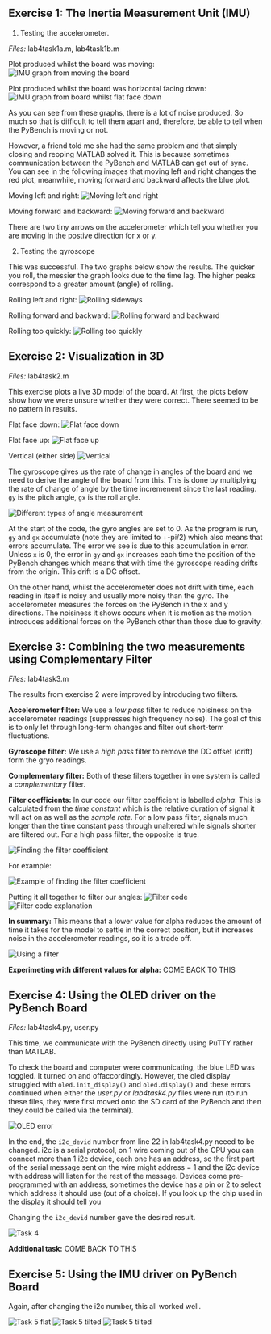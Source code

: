 ## Exercise 1:  The Inertia Measurement Unit (IMU)

1. Testing the accelerometer.

*Files:*  lab4task1a.m, lab4task1b.m <br />

Plot produced whilst the board was moving: 
<img src="task1a-attempt1-moving.png" alt="IMU graph from moving the board"/> 
<br />

Plot produced whilst the board was horizontal facing down: 
<img src="task1a-PyBoard-flat-face-down.png" alt="IMU graph from board whilst flat face down"/> 
<br />

As you can see from these graphs, there is a lot of noise produced. So much so that is difficult to tell them apart and, therefore,  be able to tell when the PyBench is moving or not. <br />

However, a friend told me she had the same problem and that simply closing and reoping MATLAB solved it. This is because sometimes communication between the PyBench and MATLAB can get out of sync. You can see in the following images that moving left and right changes the red plot, meanwhile, moving forward and backward affects the blue plot. <br />

Moving left and right:
<img src="moving-left-and-right.jpg" alt="Moving left and right"/> <br />

Moving forward and backward:
<img src="moving-forward-and-backwards.jpg" alt="Moving forward and backward"/> <br />

There are two tiny arrows on the accelerometer which tell you whether you are moving in the postive direction for x or y. 

2. Testing the gyroscope

This was successful. The two graphs below show the results. The quicker you roll, the messier the graph looks due to the time lag. The higher peaks correspond to a greater amount (angle) of rolling. <br />

Rolling left and right:
<img src="rolling-sideways.jpg" alt="Rolling sideways"/> <br />

Rolling forward and backward:
<img src="rolling-forward.jpg" alt="Rolling forward and backward"/> <br />

Rolling too quickly:
<img src="rolling-too-quickly.jpg" alt="Rolling too quickly"/> <br />

## Exercise 2:  Visualization in 3D

*Files:*  lab4task2.m <br />

This exercise plots a live 3D model of the board. At first, the plots below show how we were unsure whether they were correct. There seemed to be no pattern in results.

Flat face down:
<img src="task2-pybench-flat-face-down.jpg" alt="Flat face down"/> <br />

Flat face up:
<img src="task2-pybench-flat-face-up.jpg" alt="Flat face up"/> <br />

Vertical (either side)
<img src="task2-vertical.jpg" alt="Vertical"/> <br />


The gyroscope gives us the rate of change in angles of the board and we need to derive the angle of the board from this. This is done by multiplying the rate of change of angle by the time incremenent since the last reading. ```gy``` is the pitch angle, ```gx``` is the roll angle. <br />

<img src="pitch-roll-yaw.png" alt="Different types of angle measurement"/> <br />

At the start of the code, the gyro angles are set to 0. As the program is run, ```gy``` and ```gx``` accumulate (note they are limited to +-pi/2) which also means that errors accumulate. The error we see is due to this accumulation in error. Unless ```x``` is 0, the error in ```gy``` and ```gx``` increases each time the position of the PyBench changes which means that with time the gyroscope reading drifts from the origin. This drift is a DC offset. <br />

On the other hand, whilst the accelerometer does not drift with time, each reading in itself is noisy and usually more noisy than the gyro. The accelerometer measures the forces on the PyBench in the x and y directions. The noisiness it shows occurs when it is motion as the motion introduces additional forces on the PyBench other than those due to gravity.


## Exercise 3: Combining the two measurements using Complementary Filter

*Files:*  lab4task3.m <br />

The results from exercise 2 were improved by introducing two filters. <br />

**Accelerometer filter:** We use a _low pass_ filter to reduce noisiness on the accelerometer readings (suppresses high frequency noise). The goal of this is to only let through long-term changes and filter out short-term fluctuations. <br />

**Gyroscope filter:** We use a _high pass_ filter to remove the DC offset (drift) form the gryo readings. <br />

**Complementary filter:** Both of these filters together in one system is called a _complementary_ filter. <br />

**Filter coefficients:** In our code our filter coefficient is labelled _alpha_. This is calculated from the _time constant_ which is the relative duration of signal it will act on as well as the _sample rate_. For a low pass filter, signals much longer than the time constant pass through unaltered while signals shorter are filtered out. For a high pass filter, the opposite is true. <br />

<img src="finding-alpha.jpg" alt="Finding the filter coefficient"/> <br />

For example:

<img src="example-finding-alpha.jpg" alt="Example of finding the filter coefficient"/> <br />

Putting it all together to filter our angles:
<img src="filter-code.jpg" alt="Filter code"/> <br />
<img src="filter-code-explain.jpg" alt="Filter code explanation"/> <br />

**In summary:** This means that a lower value for alpha reduces the amount of time it takes for the model to settle in the correct position, but it increases noise in the accelerometer readings, so it is a trade off. 

<img src="task3.jpg" alt="Using a filter"/> <br />

**Experimeting with different values for alpha:** COME BACK TO THIS

## Exercise 4: Using the OLED driver on the PyBench Board

*Files:* lab4task4.py, user.py <br />

This time, we communicate with the PyBench directly using PuTTY rather than MATLAB.<br />

To check the board and computer were communicating, the blue LED was toggled. It turned on and offaccordingly. However, the oled display struggled with ```oled.init_display()``` and ```oled.display()``` and these errors continued when either the _user.py_ or _lab4task4.py_ files were run (to run these files, they were first moved onto the SD card of the PyBench and then they could be called via the terminal).

<img src="oled-error.jpg" alt="OLED error"/> <br />

In the end, the ```i2c_devid``` number from line 22 in lab4task4.py neeed to be changed. i2c is a serial protocol, on 1 wire coming out of the CPU you can connect more than 1 i2c device, each one has an address, so the first part of the serial message sent on the wire might address = 1 and the i2c device with address will listen for the rest of the message. Devices come pre-programmed with an address, sometimes the device has a pin or 2 to select which address it should use (out of a choice). If you look up the chip used in the display it should tell you

Changing the ```i2c_devid``` number gave the desired result.

<img src="hello-world.jpg" alt="Task 4"/> <br />

**Additional task:** COME BACK TO THIS

## Exercise 5: Using the IMU driver on PyBench Board

Again, after changing the i2c number, this all worked well.

<img src="task5-flat.jpg" alt="Task 5 flat"/> 
<img src="task5-tilted.jpg" alt="Task 5 tilted"/>
<img src="task5-tilted2.jpg" alt="Task 5 tilted"/> <br />
